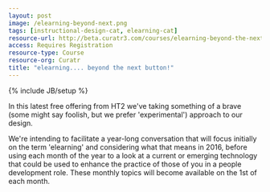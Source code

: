 ```yaml
---
layout: post
image: /elearning-beyond-next.png
tags: [instructional-design-cat, elearning-cat]
resource-url: http://beta.curatr3.com/courses/elearning-beyond-the-next-button/home
access: Requires Registration
resource-type: Course
resource-org: Curatr
title: "elearning.... beyond the next button!"
---
```

{% include JB/setup %}

In this latest free offering from HT2 we've taking something of a brave (some might say foolish, but we prefer 'experimental') approach to our design.

We're intending to facilitate a year-long conversation that will focus initially on the term 'elearning' and considering what that means in 2016, before using each month of the year to a look at a current or emerging technology that could be used to enhance the practice of those of you in a people development role. These monthly topics will become available on the 1st of each month.

